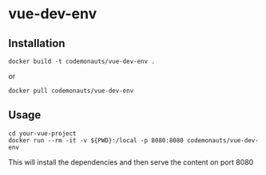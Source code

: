 # vue-dev-env

## Installation
```
docker build -t codemonauts/vue-dev-env .
```
or
```
docker pull codemonauts/vue-dev-env
```

## Usage
```
cd your-vue-project
docker run --rm -it -v ${PWD}:/local -p 8080:8080 codemonauts/vue-dev-env
```

This will install the dependencies and then serve the content on port 8080
